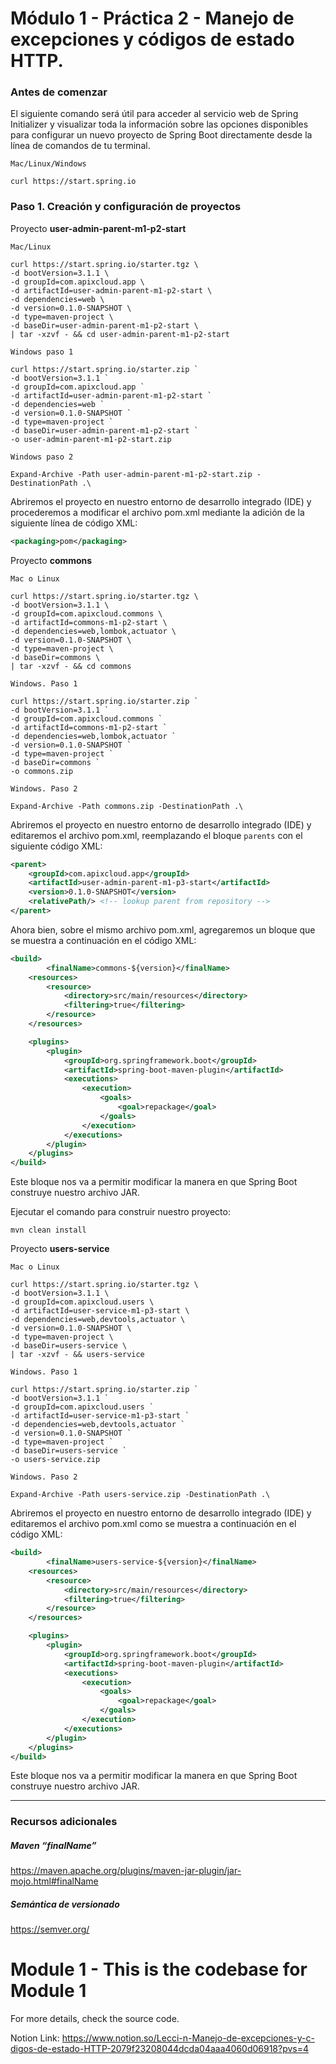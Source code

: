 # Módulo 1 - Práctica 2 - Manejo de excepciones y códigos de estado HTTP.

### Antes de comenzar

El siguiente comando será útil para acceder al servicio web de Spring Initializer y visualizar toda la información sobre las opciones disponibles para configurar un nuevo proyecto de Spring Boot directamente desde la línea de comandos de tu terminal.

```text
Mac/Linux/Windows

curl https://start.spring.io
```

### Paso 1. Creación y configuración de proyectos

Proyecto **user-admin-parent-m1-p2-start**

```
Mac/Linux

curl https://start.spring.io/starter.tgz \
-d bootVersion=3.1.1 \
-d groupId=com.apixcloud.app \
-d artifactId=user-admin-parent-m1-p2-start \
-d dependencies=web \
-d version=0.1.0-SNAPSHOT \
-d type=maven-project \
-d baseDir=user-admin-parent-m1-p2-start \
| tar -xzvf - && cd user-admin-parent-m1-p2-start
```

```
Windows paso 1

curl https://start.spring.io/starter.zip `
-d bootVersion=3.1.1 `
-d groupId=com.apixcloud.app `
-d artifactId=user-admin-parent-m1-p2-start `
-d dependencies=web `
-d version=0.1.0-SNAPSHOT `
-d type=maven-project `
-d baseDir=user-admin-parent-m1-p2-start `
-o user-admin-parent-m1-p2-start.zip

Windows paso 2

Expand-Archive -Path user-admin-parent-m1-p2-start.zip -DestinationPath .\
```

Abriremos el proyecto en nuestro entorno de desarrollo integrado (IDE) y procederemos a modificar el archivo pom.xml mediante la adición de la siguiente línea de código XML:

```xml
<packaging>pom</packaging>
```

Proyecto **commons**

```
Mac o Linux

curl https://start.spring.io/starter.tgz \
-d bootVersion=3.1.1 \
-d groupId=com.apixcloud.commons \
-d artifactId=commons-m1-p2-start \
-d dependencies=web,lombok,actuator \
-d version=0.1.0-SNAPSHOT \
-d type=maven-project \
-d baseDir=commons \
| tar -xzvf - && cd commons
```

```
Windows. Paso 1

curl https://start.spring.io/starter.zip `
-d bootVersion=3.1.1 `
-d groupId=com.apixcloud.commons `
-d artifactId=commons-m1-p2-start `
-d dependencies=web,lombok,actuator `
-d version=0.1.0-SNAPSHOT `
-d type=maven-project `
-d baseDir=commons `
-o commons.zip

Windows. Paso 2

Expand-Archive -Path commons.zip -DestinationPath .\
```

Abriremos el proyecto en nuestro entorno de desarrollo integrado (IDE) y editaremos el archivo pom.xml, reemplazando el bloque `parents` con el siguiente código XML:

```xml
<parent>
    <groupId>com.apixcloud.app</groupId>
    <artifactId>user-admin-parent-m1-p3-start</artifactId>
    <version>0.1.0-SNAPSHOT</version>
    <relativePath/> <!-- lookup parent from repository -->
</parent>
```

Ahora bien, sobre el mismo archivo pom.xml, agregaremos un bloque que se muestra a continuación en el código XML:

```xml
<build>
		<finalName>commons-${version}</finalName>
    <resources>
        <resource>
            <directory>src/main/resources</directory>
            <filtering>true</filtering>
        </resource>
    </resources>

    <plugins>
        <plugin>
            <groupId>org.springframework.boot</groupId>
            <artifactId>spring-boot-maven-plugin</artifactId>
            <executions>
                <execution>
                    <goals>
                        <goal>repackage</goal>
                    </goals>
                </execution>
            </executions>
        </plugin>
    </plugins>
</build>
```

Este bloque nos va a permitir modificar la manera en que Spring Boot construye nuestro archivo JAR.

Ejecutar el comando para construir nuestro proyecto:

```
mvn clean install
```

Proyecto **users-service**

```
Mac o Linux

curl https://start.spring.io/starter.tgz \
-d bootVersion=3.1.1 \
-d groupId=com.apixcloud.users \
-d artifactId=user-service-m1-p3-start \
-d dependencies=web,devtools,actuator \
-d version=0.1.0-SNAPSHOT \
-d type=maven-project \
-d baseDir=users-service \
| tar -xzvf - && users-service
```

```
Windows. Paso 1

curl https://start.spring.io/starter.zip `
-d bootVersion=3.1.1 `
-d groupId=com.apixcloud.users `
-d artifactId=user-service-m1-p3-start `
-d dependencies=web,devtools,actuator `
-d version=0.1.0-SNAPSHOT `
-d type=maven-project `
-d baseDir=users-service `
-o users-service.zip

Windows. Paso 2

Expand-Archive -Path users-service.zip -DestinationPath .\
```

Abriremos el proyecto en nuestro entorno de desarrollo integrado (IDE) y editaremos el archivo pom.xml como se muestra a continuación en el código XML:

```xml
<build>
		<finalName>users-service-${version}</finalName>
    <resources>
        <resource>
            <directory>src/main/resources</directory>
            <filtering>true</filtering>
        </resource>
    </resources>

    <plugins>
        <plugin>
            <groupId>org.springframework.boot</groupId>
            <artifactId>spring-boot-maven-plugin</artifactId>
            <executions>
                <execution>
                    <goals>
                        <goal>repackage</goal>
                    </goals>
                </execution>
            </executions>
        </plugin>
    </plugins>
</build>
```

Este bloque nos va a permitir modificar la manera en que Spring Boot construye nuestro archivo JAR.



------



### Recursos adicionales

##### Maven “finalName”

https://maven.apache.org/plugins/maven-jar-plugin/jar-mojo.html#finalName

##### Semántica de versionado

https://semver.org/













# Module 1 -  This is the codebase for Module 1

For more details, check the source code.

Notion Link: https://www.notion.so/Lecci-n-Manejo-de-excepciones-y-c-digos-de-estado-HTTP-2079f23208044dcda04aaa4060d06918?pvs=4
